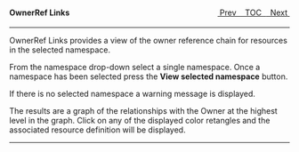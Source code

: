 <topicKey ownerref/>
<topicBack id="topicNext" link="gettingstarted"/>
<topicNext id="topicBack" link="search"/>

<a style="float: right;" href="javascript:docNextTopic()">&nbsp;&nbsp;Next&nbsp;<i class="fas fa-lg fa-arrow-right"></i></a>
<a style="float: right;" href="javascript:docNextTopic('toc')">&nbsp;&nbsp;TOC&nbsp;&nbsp;</a>
<a style="float: right;" href="javascript:docPrevTopic()"><i class="fas fa-lg fa-arrow-left"></i>&nbsp;Prev&nbsp;&nbsp;</a>

#### OwnerRef Links

<!-- --- -->
  
<!-- OwnerRef Links view  

--- -->

<!-- <div style="margin-left: 150px;">
    <iframe width="700" height="390" src="https://www.youtube.com/embed/EqknUXaIRnk">
    </iframe>
</div> -->

---

OwnerRef Links provides a view of the owner reference chain for resources in the selected namespace.  


From the namespace drop-down select a single namespace.  Once a namespace has been selected press the __View selected namespace__ button. 

If there is no selected namespace a warning message is displayed. 

The results are a graph of the relationships with the Owner at the highest level in the graph.  Click on any of the displayed color retangles and the associated resource definition will be displayed.

---

<!-- <a style="float: right;" href="javascript:docNextTopic()">&nbsp;&nbsp;Next&nbsp;<i class="fas fa-lg fa-arrow-right"></i></a>
<a style="float: right;" href="javascript:docNextTopic('toc')">&nbsp;&nbsp;TOC&nbsp;&nbsp;</a>
<a style="float: right;" href="javascript:docPrevTopic()"><i class="fas fa-lg fa-arrow-left"></i>&nbsp;Prev&nbsp;&nbsp;</a> -->
